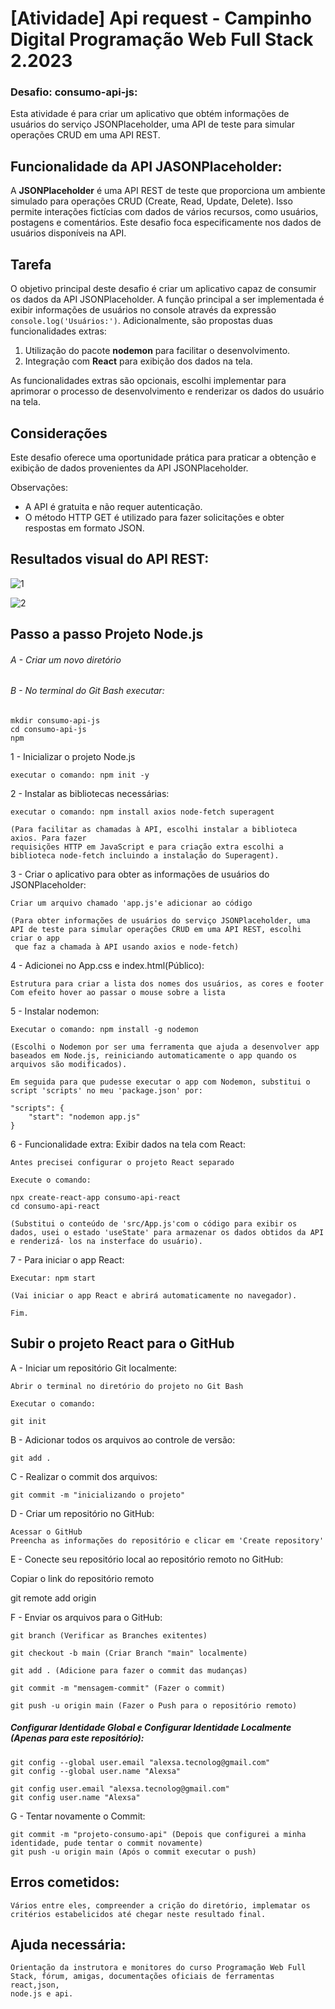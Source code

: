 # [Atividade] Api request - Campinho Digital Programação Web Full Stack 2.2023

### Desafio: consumo-api-js: 

Esta atividade é para criar um aplicativo que obtém informações de usuários do serviço JSONPlaceholder, uma API de teste para simular operações CRUD em uma API REST.

##

## Funcionalidade da API JASONPlaceholder:

A **JSONPlaceholder** é uma API REST de teste que proporciona um ambiente simulado para operações CRUD (Create, Read, Update, Delete). Isso permite interações fictícias com dados de vários recursos, como usuários, postagens e comentários. Este desafio foca especificamente nos dados de usuários disponíveis na API.

## Tarefa

O objetivo principal deste desafio é criar um aplicativo capaz de consumir os dados da API JSONPlaceholder. A função principal a ser implementada é exibir informações de usuários no console através da expressão `console.log('Usuários:')`. Adicionalmente, são propostas duas funcionalidades extras:

1. Utilização do pacote **nodemon** para facilitar o desenvolvimento.
2. Integração com **React** para exibição dos dados na tela.

As funcionalidades extras são opcionais, escolhi implementar para aprimorar o processo de desenvolvimento e renderizar os dados do usuário na tela.

## Considerações

Este desafio oferece uma oportunidade prática para praticar a obtenção e exibição de dados provenientes da API JSONPlaceholder. 

Observações:

- A API é gratuita e não requer autenticação.
- O método HTTP GET é utilizado para fazer solicitações e obter respostas em formato JSON.

##

## Resultados visual do API REST: 

![1](https://github.com/alexsabrasil/consumo-api-js/assets/113733583/2396493b-11ce-49c3-8d4e-e8facac3c1f7)

![2](https://github.com/alexsabrasil/consumo-api-js/assets/113733583/ccc1c63d-10a7-4959-9f2f-b3c9b71598af)

## Passo a passo Projeto Node.js
###### A - Criar um novo diretório
###### B - No terminal do Git Bash executar: 

    mkdir consumo-api-js 
    cd consumo-api-js
    npm 

1 - Inicializar o projeto Node.js

    executar o comando: npm init -y
    
2 - Instalar as bibliotecas necessárias:

    executar o comando: npm install axios node-fetch superagent 
    
    (Para facilitar as chamadas à API, escolhi instalar a biblioteca axios. Para fazer 
    requisições HTTP em JavaScript e para criação extra escolhi a biblioteca node-fetch incluindo a instalação do Superagent).

3 - Criar o aplicativo para obter as informações de usuários do JSONPlaceholder:

    Criar um arquivo chamado 'app.js'e adicionar ao código

    (Para obter informações de usuários do serviço JSONPlaceholder, uma API de teste para simular operações CRUD em uma API REST, escolhi criar o app 
     que faz a chamada à API usando axios e node-fetch)

4 - Adicionei no App.css e index.html(Público):

    Estrutura para criar a lista dos nomes dos usuários, as cores e footer
    Com efeito hover ao passar o mouse sobre a lista 

5 - Instalar nodemon:

    Executar o comando: npm install -g nodemon
    
    (Escolhi o Nodemon por ser uma ferramenta que ajuda a desenvolver app baseados em Node.js, reiniciando automaticamente o app quando os 
    arquivos são modificados).

    Em seguida para que pudesse executar o app com Nodemon, substitui o script 'scripts' no meu 'package.json' por:

    "scripts": {
        "start": "nodemon app.js"
    }

6 - Funcionalidade extra: Exibir dados na tela com React:

    Antes precisei configurar o projeto React separado

    Execute o comando:

    npx create-react-app consumo-api-react
    cd consumo-api-react

    (Substitui o conteúdo de 'src/App.js'com o código para exibir os dados, usei o estado 'useState' para armazenar os dados obtidos da API  
    e renderizá- los na insterface do usuário).

7 - Para iniciar o app React:

    Executar: npm start 

    (Vai iniciar o app React e abrirá automaticamente no navegador).

    Fim.

## Subir o projeto React para o GitHub

A - Iniciar um repositório Git localmente:

    Abrir o terminal no diretório do projeto no Git Bash

    Executar o comando:

    git init

B - Adicionar todos os arquivos ao controle de versão:

    git add .

C - Realizar o commit dos arquivos:

    git commit -m "inicializando o projeto"

D - Criar um repositório no GitHub:

    Acessar o GitHub 
    Preencha as informações do repositório e clicar em 'Create repository'

E - Conecte seu repositório local ao repositório remoto no GitHub:

   Copiar o link do repositório remoto

   git remote add origin <seu-link-remoto-do-github>

F - Enviar os arquivos para o GitHub:

    git branch (Verificar as Branches exitentes)
    
    git checkout -b main (Criar Branch "main" localmente)

    git add . (Adicione para fazer o commit das mudanças)

    git commit -m "mensagem-commit" (Fazer o commit)

    git push -u origin main (Fazer o Push para o repositório remoto)
    
##### Configurar Identidade Global e Configurar Identidade Localmente (Apenas para este repositório):

    git config --global user.email "alexsa.tecnolog@gmail.com"
    git config --global user.name "Alexsa"

    git config user.email "alexsa.tecnolog@gmail.com" 
    git config user.name "Alexsa"

G - Tentar novamente o Commit:

    git commit -m "projeto-consumo-api" (Depois que configurei a minha identidade, pude tentar o commit novamente)
    git push -u origin main (Após o commit executar o push)

## Erros cometidos:

    Vários entre eles, compreender a crição do diretório, implematar os critérios estabelicidos até chegar neste resultado final.

## Ajuda necessária:

    Orientação da instrutora e monitores do curso Programação Web Full Stack, fórum, amigas, documentações oficiais de ferramentas react,json,
    node.js e api. 
    

    
    

    
    

    
    
